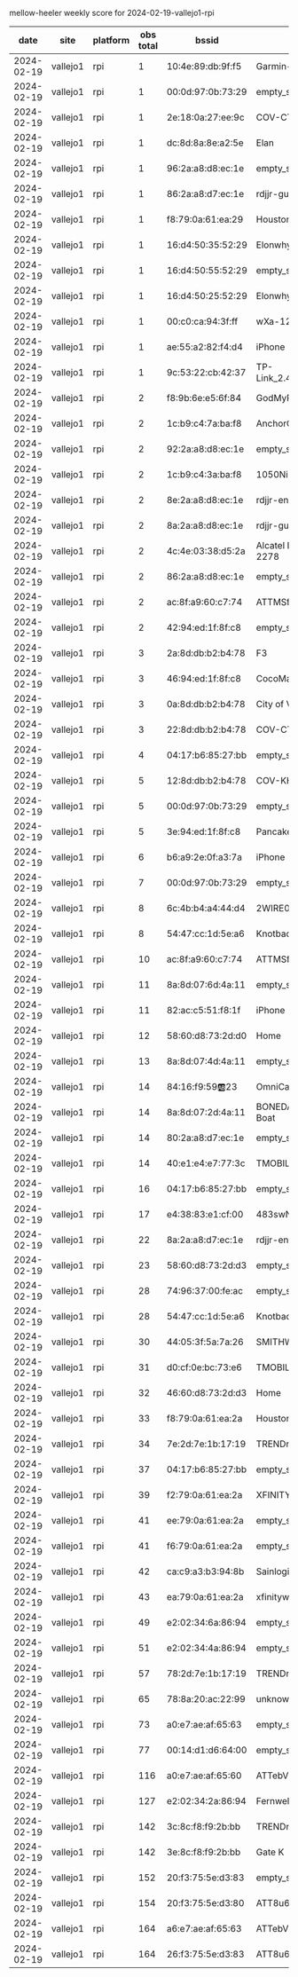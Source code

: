 mellow-heeler weekly score for 2024-02-19-vallejo1-rpi

|date|site|platform|obs total|bssid|ssid|
|--|--|--|--|--|--|
|2024-02-19|vallejo1|rpi|1|10:4e:89:db:9f:f5|Garmin-9851|
|2024-02-19|vallejo1|rpi|1|00:0d:97:0b:73:29|empty_ssid|
|2024-02-19|vallejo1|rpi|1|2e:18:0a:27:ee:9c|COV-CTV|
|2024-02-19|vallejo1|rpi|1|dc:8d:8a:8e:a2:5e|Elan|
|2024-02-19|vallejo1|rpi|1|96:2a:a8:d8:ec:1e|empty_ssid|
|2024-02-19|vallejo1|rpi|1|86:2a:a8:d7:ec:1e|rdjjr-guest|
|2024-02-19|vallejo1|rpi|1|f8:79:0a:61:ea:29|Houston  Control|
|2024-02-19|vallejo1|rpi|1|16:d4:50:35:52:29|Elonwhy|
|2024-02-19|vallejo1|rpi|1|16:d4:50:55:52:29|empty_ssid|
|2024-02-19|vallejo1|rpi|1|16:d4:50:25:52:29|Elonwhy|
|2024-02-19|vallejo1|rpi|1|00:c0:ca:94:3f:ff|wXa-122-3ffd|
|2024-02-19|vallejo1|rpi|1|ae:55:a2:82:f4:d4|iPhone|
|2024-02-19|vallejo1|rpi|1|9c:53:22:cb:42:37|TP-Link_2.4GHz_CB4237|
|2024-02-19|vallejo1|rpi|2|f8:9b:6e:e5:6f:84|GodMyPeace|
|2024-02-19|vallejo1|rpi|2|1c:b9:c4:7a:ba:f8|AnchorOffice|
|2024-02-19|vallejo1|rpi|2|92:2a:a8:d8:ec:1e|empty_ssid|
|2024-02-19|vallejo1|rpi|2|1c:b9:c4:3a:ba:f8|1050Nimitz|
|2024-02-19|vallejo1|rpi|2|8e:2a:a8:d8:ec:1e|rdjjr-enterprise|
|2024-02-19|vallejo1|rpi|2|8a:2a:a8:d8:ec:1e|rdjjr-guest|
|2024-02-19|vallejo1|rpi|2|4c:4e:03:38:d5:2a|Alcatel LINKZONE 2278|
|2024-02-19|vallejo1|rpi|2|86:2a:a8:d8:ec:1e|empty_ssid|
|2024-02-19|vallejo1|rpi|2|ac:8f:a9:60:c7:74|ATTMSfRJ2U|
|2024-02-19|vallejo1|rpi|2|42:94:ed:1f:8f:c8|empty_ssid|
|2024-02-19|vallejo1|rpi|3|2a:8d:db:b2:b4:78|F3|
|2024-02-19|vallejo1|rpi|3|46:94:ed:1f:8f:c8|CocoMarina|
|2024-02-19|vallejo1|rpi|3|0a:8d:db:b2:b4:78|City of Vallejo|
|2024-02-19|vallejo1|rpi|3|22:8d:db:b2:b4:78|COV-CTV|
|2024-02-19|vallejo1|rpi|4|04:17:b6:85:27:bb|empty_ssid|
|2024-02-19|vallejo1|rpi|5|12:8d:db:b2:b4:78|COV-KHV|
|2024-02-19|vallejo1|rpi|5|00:0d:97:0b:73:29|empty_ssid|
|2024-02-19|vallejo1|rpi|5|3e:94:ed:1f:8f:c8|Pancakes|
|2024-02-19|vallejo1|rpi|6|b6:a9:2e:0f:a3:7a|iPhone|
|2024-02-19|vallejo1|rpi|7|00:0d:97:0b:73:29|empty_ssid|
|2024-02-19|vallejo1|rpi|8|6c:4b:b4:a4:44:d4|2WIRE038|
|2024-02-19|vallejo1|rpi|8|54:47:cc:1d:5e:a6|Knotbad|
|2024-02-19|vallejo1|rpi|10|ac:8f:a9:60:c7:74|ATTMSfRJ2U|
|2024-02-19|vallejo1|rpi|11|8a:8d:07:6d:4a:11|empty_ssid|
|2024-02-19|vallejo1|rpi|11|82:ac:c5:51:f8:1f|iPhone|
|2024-02-19|vallejo1|rpi|12|58:60:d8:73:2d:d0|Home|
|2024-02-19|vallejo1|rpi|13|8a:8d:07:4d:4a:11|empty_ssid|
|2024-02-19|vallejo1|rpi|14|84:16:f9:59:ab:23|OmniCam|
|2024-02-19|vallejo1|rpi|14|8a:8d:07:2d:4a:11|BONEDADDYS Party Boat|
|2024-02-19|vallejo1|rpi|14|80:2a:a8:d7:ec:1e|empty_ssid|
|2024-02-19|vallejo1|rpi|14|40:e1:e4:e7:77:3c|TMOBILE-7733|
|2024-02-19|vallejo1|rpi|16|04:17:b6:85:27:bb|empty_ssid|
|2024-02-19|vallejo1|rpi|17|e4:38:83:e1:cf:00|483swNorth|
|2024-02-19|vallejo1|rpi|22|8a:2a:a8:d7:ec:1e|rdjjr-enterprise|
|2024-02-19|vallejo1|rpi|23|58:60:d8:73:2d:d3|empty_ssid|
|2024-02-19|vallejo1|rpi|28|74:96:37:00:fe:ac|empty_ssid|
|2024-02-19|vallejo1|rpi|28|54:47:cc:1d:5e:a6|Knotbad|
|2024-02-19|vallejo1|rpi|30|44:05:3f:5a:7a:26|SMITHWESSON|
|2024-02-19|vallejo1|rpi|31|d0:cf:0e:bc:73:e6|TMOBILE-73E1|
|2024-02-19|vallejo1|rpi|32|46:60:d8:73:2d:d3|Home|
|2024-02-19|vallejo1|rpi|33|f8:79:0a:61:ea:2a|Houston  Control|
|2024-02-19|vallejo1|rpi|34|7e:2d:7e:1b:17:19|TRENDnet840_1719|
|2024-02-19|vallejo1|rpi|37|04:17:b6:85:27:bb|empty_ssid|
|2024-02-19|vallejo1|rpi|39|f2:79:0a:61:ea:2a|XFINITY|
|2024-02-19|vallejo1|rpi|41|ee:79:0a:61:ea:2a|empty_ssid|
|2024-02-19|vallejo1|rpi|41|f6:79:0a:61:ea:2a|empty_ssid|
|2024-02-19|vallejo1|rpi|42|ca:c9:a3:b3:94:8b|Sainlogic-B3948B|
|2024-02-19|vallejo1|rpi|43|ea:79:0a:61:ea:2a|xfinitywifi|
|2024-02-19|vallejo1|rpi|49|e2:02:34:6a:86:94|empty_ssid|
|2024-02-19|vallejo1|rpi|51|e2:02:34:4a:86:94|empty_ssid|
|2024-02-19|vallejo1|rpi|57|78:2d:7e:1b:17:19|TRENDnet840_1719_8|
|2024-02-19|vallejo1|rpi|65|78:8a:20:ac:22:99|unknown|
|2024-02-19|vallejo1|rpi|73|a0:e7:ae:af:65:63|empty_ssid|
|2024-02-19|vallejo1|rpi|77|00:14:d1:d6:64:00|empty_ssid|
|2024-02-19|vallejo1|rpi|116|a0:e7:ae:af:65:60|ATTebV5XEa|
|2024-02-19|vallejo1|rpi|127|e2:02:34:2a:86:94|Fernweh|
|2024-02-19|vallejo1|rpi|142|3c:8c:f8:f9:2b:bb|TRENDnet740_QCDJ|
|2024-02-19|vallejo1|rpi|142|3e:8c:f8:f9:2b:bb|Gate K|
|2024-02-19|vallejo1|rpi|152|20:f3:75:5e:d3:83|empty_ssid|
|2024-02-19|vallejo1|rpi|154|20:f3:75:5e:d3:80|ATT8u6i2n8|
|2024-02-19|vallejo1|rpi|164|a6:e7:ae:af:65:63|ATTebV5XEa|
|2024-02-19|vallejo1|rpi|164|26:f3:75:5e:d3:83|ATT8u6i2n8|
